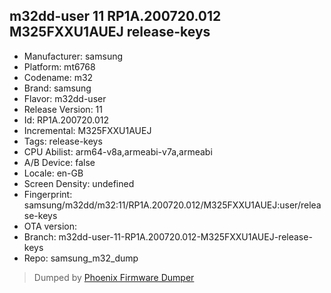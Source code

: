 ## m32dd-user 11 RP1A.200720.012 M325FXXU1AUEJ release-keys
- Manufacturer: samsung
- Platform: mt6768
- Codename: m32
- Brand: samsung
- Flavor: m32dd-user
- Release Version: 11
- Id: RP1A.200720.012
- Incremental: M325FXXU1AUEJ
- Tags: release-keys
- CPU Abilist: arm64-v8a,armeabi-v7a,armeabi
- A/B Device: false
- Locale: en-GB
- Screen Density: undefined
- Fingerprint: samsung/m32dd/m32:11/RP1A.200720.012/M325FXXU1AUEJ:user/release-keys
- OTA version: 
- Branch: m32dd-user-11-RP1A.200720.012-M325FXXU1AUEJ-release-keys
- Repo: samsung_m32_dump


>Dumped by [Phoenix Firmware Dumper](https://github.com/DroidDumps/phoenix_firmware_dumper)
